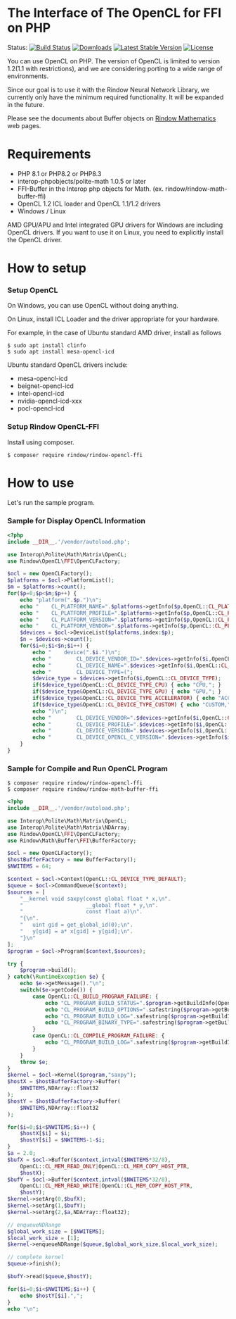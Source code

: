 The Interface of The OpenCL for FFI on PHP
==========================================

Status:
[![Build Status](https://github.com/rindow/rindow-opencl-ffi/workflows/tests/badge.svg)](https://github.com/rindow/rindow-opencl-ffi/actions)
[![Downloads](https://img.shields.io/packagist/dt/rindow/rindow-opencl-ffi)](https://packagist.org/packages/rindow/rindow-opencl-ffi)
[![Latest Stable Version](https://img.shields.io/packagist/v/rindow/rindow-opencl-ffi)](https://packagist.org/packages/rindow/rindow-opencl-ffi)
[![License](https://img.shields.io/packagist/l/rindow/rindow-opencl-ffi)](https://packagist.org/packages/rindow/rindow-opencl-ffi)

You can use OpenCL on PHP.
The version of OpenCL is limited to version 1.2(1.1 with restrictions), and we are considering porting to a wide range of environments.

Since our goal is to use it with the Rindow Neural Network Library, we currently only have the minimum required functionality. It will be expanded in the future.

Please see the documents about Buffer objects on [Rindow Mathematics](https://rindow.github.io/mathematics/acceleration/opencl.html#rindow-clblast-ffi) web pages.



Requirements
============

- PHP 8.1 or PHP8.2 or PHP8.3
- interop-phpobjects/polite-math 1.0.5 or later
- FFI-Buffer in the Interop php objects for Math. (ex. rindow/rindow-math-buffer-ffi)
- OpenCL 1.2 ICL loader and OpenCL 1.1/1.2 drivers
- Windows / Linux

AMD GPU/APU and Intel integrated GPU drivers for Windows are including OpenCL drivers.
If you want to use it on Linux, you need to explicitly install the OpenCL driver.

How to setup
============

### Setup OpenCL
On Windows, you can use OpenCL without doing anything.

On Linux, install ICL Loader and the driver appropriate for your hardware.

For example, in the case of Ubuntu standard AMD driver, install as follows
```shell
$ sudo apt install clinfo
$ sudo apt install mesa-opencl-icd
```
Ubuntu standard OpenCL drivers include:
- mesa-opencl-icd
- beignet-opencl-icd
- intel-opencl-icd
- nvidia-opencl-icd-xxx
- pocl-opencl-icd

### Setup Rindow OpenCL-FFI
Install using composer.

```shell
$ composer require rindow/rindow-opencl-ffi
```

How to use
==========
Let's run the sample program.

### Sample for Display OpenCL Information
```php
<?php
include __DIR__.'/vendor/autoload.php';

use Interop\Polite\Math\Matrix\OpenCL;
use Rindow\OpenCL\FFI\OpenCLFactory;

$ocl = new OpenCLFactory();
$platforms = $ocl->PlatformList();
$m = $platforms->count();
for($p=0;$p<$m;$p++) {
    echo "platform(".$p.")\n";
    echo "    CL_PLATFORM_NAME=".$platforms->getInfo($p,OpenCL::CL_PLATFORM_NAME)."\n";
    echo "    CL_PLATFORM_PROFILE=".$platforms->getInfo($p,OpenCL::CL_PLATFORM_PROFILE)."\n";
    echo "    CL_PLATFORM_VERSION=".$platforms->getInfo($p,OpenCL::CL_PLATFORM_VERSION)."\n";
    echo "    CL_PLATFORM_VENDOR=".$platforms->getInfo($p,OpenCL::CL_PLATFORM_VENDOR)."\n";
    $devices = $ocl->DeviceList($platforms,index:$p);
    $n = $devices->count();
    for($i=0;$i<$n;$i++) {
        echo "    device(".$i.")\n";
        echo "        CL_DEVICE_VENDOR_ID=".$devices->getInfo($i,OpenCL::CL_DEVICE_VENDOR_ID)."\n";
        echo "        CL_DEVICE_NAME=".$devices->getInfo($i,OpenCL::CL_DEVICE_NAME)."\n";
        echo "        CL_DEVICE_TYPE=(";
        $device_type = $devices->getInfo($i,OpenCL::CL_DEVICE_TYPE);
        if($device_type&OpenCL::CL_DEVICE_TYPE_CPU) { echo "CPU,"; }
        if($device_type&OpenCL::CL_DEVICE_TYPE_GPU) { echo "GPU,"; }
        if($device_type&OpenCL::CL_DEVICE_TYPE_ACCELERATOR) { echo "ACCEL,"; }
        if($device_type&OpenCL::CL_DEVICE_TYPE_CUSTOM) { echo "CUSTOM,"; }
        echo ")\n";
        echo "        CL_DEVICE_VENDOR=".$devices->getInfo($i,OpenCL::CL_DEVICE_VENDOR)."\n";
        echo "        CL_DEVICE_PROFILE=".$devices->getInfo($i,OpenCL::CL_DEVICE_PROFILE)."\n";
        echo "        CL_DEVICE_VERSION=".$devices->getInfo($i,OpenCL::CL_DEVICE_VERSION)."\n";
        echo "        CL_DEVICE_OPENCL_C_VERSION=".$devices->getInfo($i,OpenCL::CL_DEVICE_OPENCL_C_VERSION)."\n";
    }
}
```

### Sample for Compile and Run OpenCL Program

```shell
$ composer require rindow/rindow-opencl-ffi
$ composer require rindow/rindow-math-buffer-ffi
```

```php
<?php
include __DIR__.'/vendor/autoload.php';

use Interop\Polite\Math\Matrix\OpenCL;
use Interop\Polite\Math\Matrix\NDArray;
use Rindow\OpenCL\FFI\OpenCLFactory;
use Rindow\Math\Buffer\FFI\BufferFactory;

$ocl = new OpenCLFactory();
$hostBufferFactory = new BufferFactory();
$NWITEMS = 64;

$context = $ocl->Context(OpenCL::CL_DEVICE_TYPE_DEFAULT);
$queue = $ocl->CommandQueue($context);
$sources = [
    "__kernel void saxpy(const global float * x,\n".
    "                    __global float * y,\n".
    "                    const float a)\n".
    "{\n".
    "   uint gid = get_global_id(0);\n".
    "   y[gid] = a* x[gid] + y[gid];\n".
    "}\n"
];
$program = $ocl->Program($context,$sources);

try {
    $program->build();
} catch(\RuntimeException $e) {
    echo $e->getMessage()."\n";
    switch($e->getCode()) {
        case OpenCL::CL_BUILD_PROGRAM_FAILURE: {
            echo "CL_PROGRAM_BUILD_STATUS=".$program->getBuildInfo(OpenCL::CL_PROGRAM_BUILD_STATUS)."\n";
            echo "CL_PROGRAM_BUILD_OPTIONS=".safestring($program->getBuildInfo(OpenCL::CL_PROGRAM_BUILD_OPTIONS))."\n";
            echo "CL_PROGRAM_BUILD_LOG=".safestring($program->getBuildInfo(OpenCL::CL_PROGRAM_BUILD_LOG))."\n";
            echo "CL_PROGRAM_BINARY_TYPE=".safestring($program->getBuildInfo(OpenCL::CL_PROGRAM_BINARY_TYPE))."\n";
        }
        case OpenCL::CL_COMPILE_PROGRAM_FAILURE: {
            echo "CL_PROGRAM_BUILD_LOG=".safestring($program->getBuildInfo(OpenCL::CL_PROGRAM_BUILD_LOG))."\n";
        }
    }
    throw $e;
}
$kernel = $ocl->Kernel($program,"saxpy");
$hostX = $hostBufferFactory->Buffer(
    $NWITEMS,NDArray::float32
);
$hostY = $hostBufferFactory->Buffer(
    $NWITEMS,NDArray::float32
);

for($i=0;$i<$NWITEMS;$i++) {
    $hostX[$i] = $i;
    $hostY[$i] = $NWITEMS-1-$i;
}
$a = 2.0;
$bufX = $ocl->Buffer($context,intval($NWITEMS*32/8),
    OpenCL::CL_MEM_READ_ONLY|OpenCL::CL_MEM_COPY_HOST_PTR,
    $hostX);
$bufY = $ocl->Buffer($context,intval($NWITEMS*32/8),
    OpenCL::CL_MEM_READ_WRITE|OpenCL::CL_MEM_COPY_HOST_PTR,
    $hostY);
$kernel->setArg(0,$bufX);
$kernel->setArg(1,$bufY);
$kernel->setArg(2,$a,NDArray::float32);

// enqueueNDRange
$global_work_size = [$NWITEMS];
$local_work_size = [1];
$kernel->enqueueNDRange($queue,$global_work_size,$local_work_size);

// complete kernel
$queue->finish();

$bufY->read($queue,$hostY);

for($i=0;$i<$NWITEMS;$i++) {
    echo $hostY[$i].",";
}
echo "\n";
```
